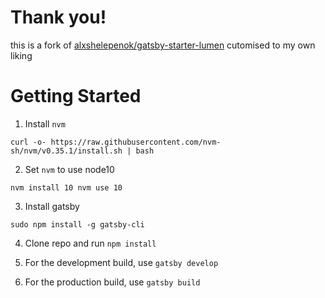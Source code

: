 # Thank you!

this is a fork of [alxshelepenok/gatsby-starter-lumen](https://github.com/alxshelepenok/gatsby-starter-lumen) cutomised to my own liking

# Getting Started

1. Install `nvm`

`curl -o- https://raw.githubusercontent.com/nvm-sh/nvm/v0.35.1/install.sh | bash`

2. Set `nvm` to use node10

`nvm install 10
nvm use 10`

3. Install gatsby

`sudo npm install -g gatsby-cli`

4. Clone repo and run `npm install`

5. For the development build, use `gatsby develop`

6. For the production build, use `gatsby build`
